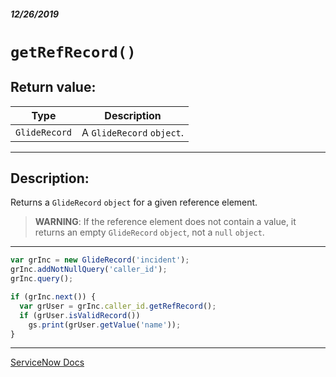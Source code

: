 ##### 12/26/2019
# `getRefRecord()`

## Return value:
| Type | Description |
|---|---|
| `GlideRecord` | A `GlideRecord` `object`. |

---

## Description:
Returns a `GlideRecord` `object` for a given reference element.

  > **WARNING**: If the reference element does not contain a value, it returns an empty `GlideRecord` `object`, not a `null` `object`.

---

```js
var grInc = new GlideRecord('incident');
grInc.addNotNullQuery('caller_id');
grInc.query();

if (grInc.next()) {
  var grUser = grInc.caller_id.getRefRecord();
  if (grUser.isValidRecord()) 
    gs.print(grUser.getValue('name'));
}
```

---

[ServiceNow Docs](https://developer.servicenow.com/app.do#!/api_doc?v=newyork&id=r_ScopedGlideElementGetRefRecord)